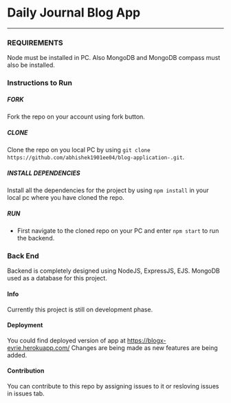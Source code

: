 # Daily Journal Blog App

-------------------------------------------------------------

### REQUIREMENTS
Node must be installed in PC.
Also MongoDB and MongoDB compass must also be installed.

### Instructions to Run

##### FORK
Fork the repo on your account using fork button.

##### CLONE
Clone the repo on you local PC by using `git clone https://github.com/abhishek1901ee04/blog-application-.git`.

##### INSTALL DEPENDENCIES
Install all the dependencies for the project by using `npm install` in your local pc where you have cloned the repo.

##### RUN
- First navigate to the cloned repo on your PC and enter `npm start` to run the backend.

### Back End

Backend is completely designed using NodeJS, ExpressJS, EJS. MongoDB used as a database for this project.

#### Info
    
Currently this project is still on development phase.

#### Deployment

You could find deployed version of app at https://blogx-eyrie.herokuapp.com/
Changes are being made as new features are being added.

#### Contribution

You can contribute to this repo by assigning issues to it or resloving issues in issues tab.